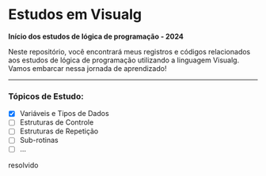 
# Estudos em Visualg

**Início dos estudos de lógica de programação - 2024**

Neste repositório, você encontrará meus registros e códigos relacionados aos estudos de lógica de programação utilizando a linguagem Visualg. Vamos embarcar nessa jornada de aprendizado!

---

### Tópicos de Estudo:

- [x] Variáveis e Tipos de Dados
- [ ] Estruturas de Controle
- [ ] Estruturas de Repetição
- [ ] Sub-rotinas
- [ ] ...
 
 resolvido 
